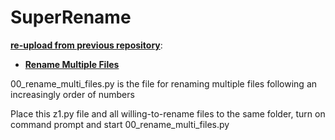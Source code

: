# SuperRename

**[re-upload from previous repository](https://github.com/Lib3Rt9/PythonProjects)**:

- **[Rename Multiple Files](https://github.com/Lib3Rt9/PythonProjects/tree/rename_files)**

00_rename_multi_files.py is the file for renaming multiple files following an increasingly order of numbers

Place this z1.py file and all willing-to-rename files to the same folder, turn on command prompt and start 00_rename_multi_files.py
